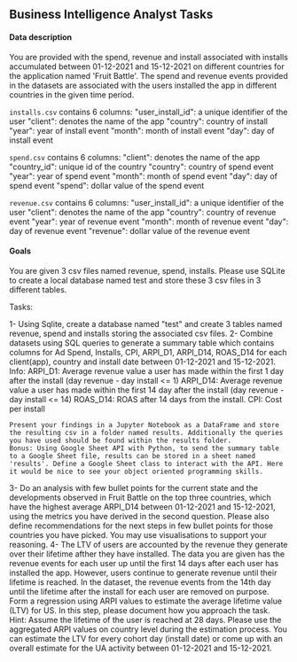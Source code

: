 ## Business Intelligence Analyst Tasks

#### Data description

You are provided with the spend, revenue and install associated with installs accumulated between 01-12-2021 and 15-12-2021 on different countries for the application named 'Fruit Battle'. The spend and revenue events provided in the datasets are associated with the users installed the app in different countries in the given time period. 

`installs.csv` contains 6 columns: 
    "user_install_id": a unique identifier of the user
    "client": denotes the name of the app
    "country": country of install
    "year": year of install event
    "month": month of install event
    "day": day of install event

`spend.csv` contains 6 columns: 
    "client": denotes the name of the app
    "country_id": unique id of the country
    "country": country of spend event
    "year": year of spend event
    "month": month of spend event
    "day": day of spend event
    "spend": dollar value of the spend event

`revenue.csv` contains 6 columns: 
    "user_install_id": a unique identifier of the user
    "client": denotes the name of the app
    "country": country of revenue event
    "year": year of revenue event
    "month": month of revenue event
    "day": day of revenue event
    "revenue": dollar value of the revenue event


#### Goals

You are given 3 csv files named revenue, spend, installs. Please use SQLite to create a local database named test and store these 3 csv files in 3 different tables. 

Tasks:

1- Using Sqlite, create a database named "test" and create 3 tables named revenue, spend and installs storing the associated csv files.
2- Combine datasets using SQL queries to generate a summary table which contains columns for Ad Spend, Installs, CPI, ARPI_D1, ARPI_D14, ROAS_D14 for each client(app), country and install date between 01-12-2021 and 15-12-2021. 
    Info:
        ARPI_D1: Average revenue value a user has made within the first 1 day after the install (day revenue - day install <= 1)
        ARPI_D14: Average revenue value a user has made within the first 14 day after the install (day revenue - day install <= 14)
        ROAS_D14: ROAS after 14 days from the install.
        CPI: Cost per install

    Present your findings in a Jupyter Notebook as a DataFrame and store the resulting csv in a folder named results. Additionally the queries you have used should be found within the results folder.
    Bonus: Using Google Sheet API with Python, to send the summary table to a Google Sheet file, results can be stored in a sheet named 'results'. Define a Google Sheet class to interact with the API. Here it would be nice to see your object oriented programming skills. 

3- Do an analysis with few bullet points for the current state and the developments observed in Fruit Battle on the top three countries, which have the highest average ARPI_D14 between 01-12-2021 and 15-12-2021, using the metrics you have derived in the second question. Please also define recommendations for the next steps in few bullet points for those countries you have picked. You may use visualisations to support your reasoning. 
4- The LTV of users are accounted by the revenue they generate over their lifetime afther they have installed. The data you are given has the revenue events for each user up until the first 14 days after each user has installed the app. However, users continue to generate revenue until their lifetime is reached. In the dataset, the revenue events from the 14th day until the lifetime after the install for each user are removed on purpose. Form a regression using ARPI values to estimate the average lifetime value (LTV) for US. In this step, please document how you approach the task. Hint: Assume the lifetime of the user is reached at 28 days. Please use the aggregated ARPI values on country level during the estimation process. You can estimate the LTV for every cohort day (install date) or come up with an overall estimate for the UA activity between 01-12-2021 and 15-12-2021.


